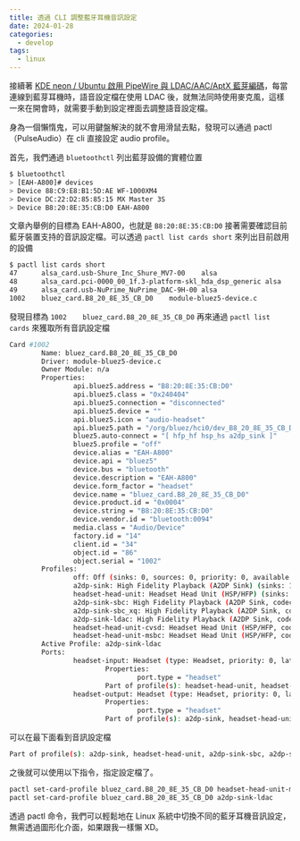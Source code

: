 ```yaml
---
title: 透過 CLI 調整藍牙耳機音訊設定
date: 2024-01-28
categories:
  - develop
tags:
  - linux
---
```


接續著 [KDE neon / Ubuntu 啟用 PipeWire 與 LDAC/AAC/AptX 藍芽編碼](/blogs/develop/2023/kde_neon_pipewire_and_more_bluetooth_kde_neon_pipe_wire_and_more_bluetooth_codec)，每當連線到藍芽耳機時，語音設定檔在使用 LDAC 後，就無法同時使用麥克風，這樣一來在開會時，就需要手動到設定裡面去調整語音設定檔。

身為一個懶惰鬼，可以用鍵盤解決的就不會用滑鼠去點，發現可以通過 pactl（PulseAudio）在 cli 直接設定 audio profile。

首先，我們通過 `bluetoothctl` 列出藍芽設備的實體位置

```bash
$ bluetoothctl
> [EAH-A800]# devices
> Device 88:C9:E8:B1:5D:AE WF-1000XM4
> Device DC:22:D2:85:85:15 MX Master 3S
> Device B8:20:8E:35:CB:D0 EAH-A800
```

文章內舉例的目標為 EAH-A800，也就是 `B8:20:8E:35:CB:D0`
接著需要確認目前藍牙裝置支持的音訊設定檔。可以透過 `pactl list cards short` 來列出目前啟用的設備

```bash
$ pactl list cards short
47      alsa_card.usb-Shure_Inc_Shure_MV7-00    alsa
48      alsa_card.pci-0000_00_1f.3-platform-skl_hda_dsp_generic alsa
49      alsa_card.usb-NuPrime_NuPrime_DAC-9H-00 alsa
1002    bluez_card.B8_20_8E_35_CB_D0    module-bluez5-device.c
```

發現目標為 `1002    bluez_card.B8_20_8E_35_CB_D0`
再來通過 `pactl list cards` 來獲取所有音訊設定檔

```bash
Card #1002
        Name: bluez_card.B8_20_8E_35_CB_D0
        Driver: module-bluez5-device.c
        Owner Module: n/a
        Properties:
                api.bluez5.address = "B8:20:8E:35:CB:D0"
                api.bluez5.class = "0x240404"
                api.bluez5.connection = "disconnected"
                api.bluez5.device = ""
                api.bluez5.icon = "audio-headset"
                api.bluez5.path = "/org/bluez/hci0/dev_B8_20_8E_35_CB_D0"
                bluez5.auto-connect = "[ hfp_hf hsp_hs a2dp_sink ]"
                bluez5.profile = "off"
                device.alias = "EAH-A800"
                device.api = "bluez5"
                device.bus = "bluetooth"
                device.description = "EAH-A800"
                device.form_factor = "headset"
                device.name = "bluez_card.B8_20_8E_35_CB_D0"
                device.product.id = "0x0004"
                device.string = "B8:20:8E:35:CB:D0"
                device.vendor.id = "bluetooth:0094"
                media.class = "Audio/Device"
                factory.id = "14"
                client.id = "34"
                object.id = "86"
                object.serial = "1002"
        Profiles:
                off: Off (sinks: 0, sources: 0, priority: 0, available: yes)
                a2dp-sink: High Fidelity Playback (A2DP Sink) (sinks: 1, sources: 0, priority: 16, available: yes)
                headset-head-unit: Headset Head Unit (HSP/HFP) (sinks: 1, sources: 1, priority: 1, available: yes)
                a2dp-sink-sbc: High Fidelity Playback (A2DP Sink, codec SBC) (sinks: 1, sources: 0, priority: 18, available: yes)
                a2dp-sink-sbc_xq: High Fidelity Playback (A2DP Sink, codec SBC-XQ) (sinks: 1, sources: 0, priority: 17, available: yes)
                a2dp-sink-ldac: High Fidelity Playback (A2DP Sink, codec LDAC) (sinks: 1, sources: 0, priority: 19, available: yes)
                headset-head-unit-cvsd: Headset Head Unit (HSP/HFP, codec CVSD) (sinks: 1, sources: 1, priority: 2, available: yes)
                headset-head-unit-msbc: Headset Head Unit (HSP/HFP, codec mSBC) (sinks: 1, sources: 1, priority: 3, available: yes)
        Active Profile: a2dp-sink-ldac
        Ports:
                headset-input: Headset (type: Headset, priority: 0, latency offset: 0 usec, available)
                        Properties:
                                port.type = "headset"
                        Part of profile(s): headset-head-unit, headset-head-unit-cvsd, headset-head-unit-msbc
                headset-output: Headset (type: Headset, priority: 0, latency offset: 0 usec, available)
                        Properties:
                                port.type = "headset"
                        Part of profile(s): a2dp-sink, headset-head-unit, a2dp-sink-sbc, a2dp-sink-sbc_xq, a2dp-sink-ldac, headset-head-unit-cvsd, headset-head-unit-msbc
```

可以在最下面看到音訊設定檔

```bash
Part of profile(s): a2dp-sink, headset-head-unit, a2dp-sink-sbc, a2dp-sink-sbc_xq, a2dp-sink-ldac, headset-head-unit-cvsd, headset-head-unit-msbc
```

之後就可以使用以下指令，指定設定檔了。

```bash
pactl set-card-profile bluez_card.B8_20_8E_35_CB_D0 headset-head-unit-msbc
pactl set-card-profile bluez_card.B8_20_8E_35_CB_D0 a2dp-sink-ldac
```

透過 pactl 命令，我們可以輕鬆地在 Linux 系統中切換不同的藍牙耳機音訊設定，無需透過圖形化介面，如果跟我一樣懶 XD。
